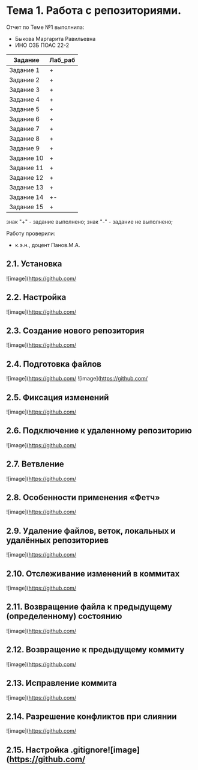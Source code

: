 # Тема 1. Работа с репозиториями.
Отчет по Теме №1 выполнила:
- Быкова Маргарита Равильевна
- ИНО ОЗБ ПОАС 22-2

| Задание | Лаб_раб |
| ------ | ------ |
| Задание 1 | + |
| Задание 2 | + |
| Задание 3 | + |
| Задание 4 | + |
| Задание 5 | + |
| Задание 6 | + |
| Задание 7 | + |
| Задание 8 | + |
| Задание 9 | + |
| Задание 10 | + |
| Задание 11 | + |
| Задание 12 | + |
| Задание 13 | + |
| Задание 14 | +- |
| Задание 15 | + |

знак "+" - задание выполнено; знак "-" - задание не выполнено;

Работу проверили:
- к.э.н., доцент Панов.М.А.

## 2.1. Установка
![image](https://github.com/

## 2.2. Настройка
![image](https://github.com/
## 2.3. Создание нового репозитория
![image](https://github.com/

## 2.4. Подготовка файлов
![image](https://github.com/
![image](https://github.com/

## 2.5. Фиксация изменений
![image](https://github.com/

## 2.6. Подключение к удаленному репозиторию
![image](https://github.com/

## 2.7. Ветвление
![image](https://github.com/

## 2.8. Особенности применения «Фетч»
![image](https://github.com/

## 2.9. Удаление файлов, веток, локальных и удалённых репозиториев
![image](https://github.com/

## 2.10. Отслеживание изменений в коммитах
![image](https://github.com/

## 2.11. Возвращение файла к предыдущему (определенному) состоянию
![image](https://github.com/

## 2.12. Возвращение к предыдущему коммиту
![image](https://github.com/

## 2.13. Исправление коммита
![image](https://github.com/

## 2.14. Разрешение конфликтов при слиянии
![image](https://github.com/

## 2.15. Настройка .gitignore![image](https://github.com/
